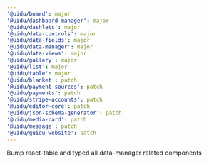 ```yaml
---
'@uidu/board': major
'@uidu/dashboard-manager': major
'@uidu/dashlets': major
'@uidu/data-controls': major
'@uidu/data-fields': major
'@uidu/data-manager': major
'@uidu/data-views': major
'@uidu/gallery': major
'@uidu/list': major
'@uidu/table': major
'@uidu/blanket': patch
'@uidu/payment-sources': patch
'@uidu/payments': patch
'@uidu/stripe-accounts': patch
'@uidu/editor-core': patch
'@uidu/json-schema-generator': patch
'@uidu/media-card': patch
'@uidu/message': patch
'@uidu/guidu-website': patch
---
```


Bump react-table and typed all data-manager related components
